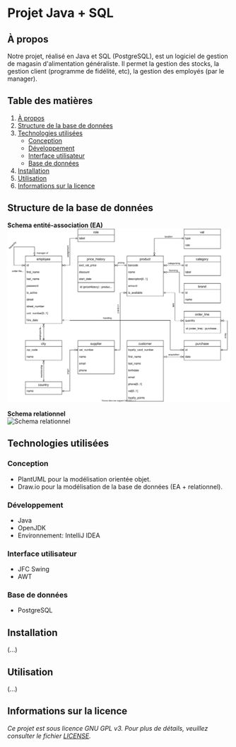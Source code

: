 # Projet Java + SQL

## À propos

Notre projet, réalisé en Java et SQL (PostgreSQL), est un logiciel de gestion de magasin d'alimentation généraliste.
Il permet la gestion des stocks, la gestion client (programme de fidélité, etc), la gestion des employés (par le manager).

## Table des matières

1. [À propos](#à-propos)
2. [Structure de la base de données](#structure-de-la-base-de-données)
3. [Technologies utilisées](#technologies-utilisées)
   - [Conception](#conception)
   - [Développement](#développement)
   - [Interface utilisateur](#interface-utilisateur)
   - [Base de données](#base-de-données)
4. [Installation](#installation)
5. [Utilisation](#utilisation)
6. [Informations sur la licence](#informations-sur-la-licence)

## Structure de la base de données

**Schema entité-association (EA)**  
![Schema EA](docs/db/er_diagram.svg)

**Schema relationnel**  
![Schema relationnel](docs/db/relational_schema.svg)

## Technologies utilisées

### Conception

- PlantUML pour la modélisation orientée objet.
- Draw.io pour la modélisation de la base de données (EA + relationnel).

### Développement

- Java
- OpenJDK
- Environnement: IntelliJ IDEA

### Interface utilisateur

- JFC Swing
- AWT

### Base de données

- PostgreSQL

## Installation

(...)

## Utilisation

(...)

## Informations sur la licence

*Ce projet est sous licence GNU GPL v3. Pour plus de détails, veuillez consulter le fichier [LICENSE](LICENSE).*
